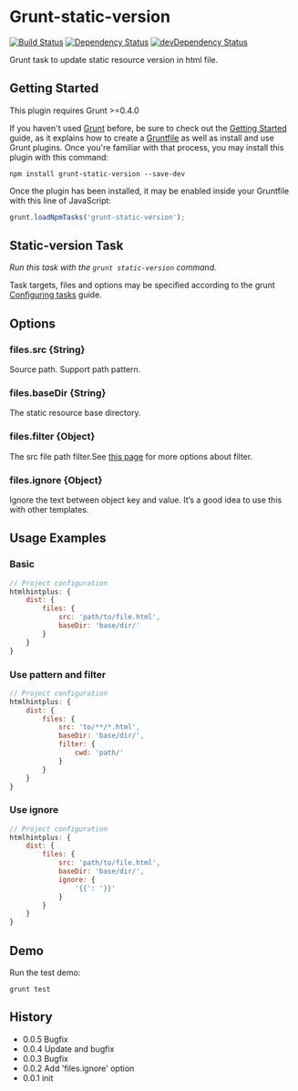 # Grunt-static-version

[![Build Status](https://travis-ci.org/poppinlp/grunt-static-version.png?branch=master)](https://travis-ci.org/poppinlp/grunt-static-version)
[![Dependency Status](https://david-dm.org/poppinlp/grunt-static-version.svg)](https://david-dm.org/poppinlp/grunt-static-version)
[![devDependency Status](https://david-dm.org/poppinlp/grunt-static-version/dev-status.svg)](https://david-dm.org/poppinlp/grunt-static-version#info=devDependencies)

Grunt task to update static resource version in html file.

## Getting Started

This plugin requires Grunt >=0.4.0

If you haven't used [Grunt](http://gruntjs.com/) before, be sure to check out the [Getting Started](http://gruntjs.com/getting-started) guide, as it explains how to create a [Gruntfile](http://gruntjs.com/sample-gruntfile) as well as install and use Grunt plugins. Once you're familiar with that process, you may install this plugin with this command:

```shell
npm install grunt-static-version --save-dev
```

Once the plugin has been installed, it may be enabled inside your Gruntfile with this line of JavaScript:

```js
grunt.loadNpmTasks('grunt-static-version');
```

## Static-version Task

_Run this task with the `grunt static-version` command._

Task targets, files and options may be specified according to the grunt [Configuring tasks](http://gruntjs.com/configuring-tasks) guide.

## Options

### files.src {String}

Source path. Support path pattern.

### files.baseDir {String}

The static resource base directory.

### files.filter {Object}

The src file path filter.See [this page](https://github.com/isaacs/minimatch#options) for more options about filter.

### files.ignore {Object}

Ignore the text between object key and value. It’s a good idea to use this with other templates.

## Usage Examples

### Basic

```js
// Project configuration
htmlhintplus: {
    dist: {
        files: {
            src: 'path/to/file.html',
            baseDir: 'base/dir/'
        }
    }
}
```

### Use pattern and filter

```js
// Project configuration
htmlhintplus: {
    dist: {
        files: {
            src: 'to/**/*.html',
            baseDir: 'base/dir/',
            filter: {
                cwd: 'path/'
            }
        }
    }
}
```

### Use ignore

```js
// Project configuration
htmlhintplus: {
    dist: {
        files: {
            src: 'path/to/file.html',
            baseDir: 'base/dir/',
            ignore: {
                '{{': '}}'
            }
        }
    }
}
```

## Demo

Run the test demo:

```shell
grunt test
```

## History

- 0.0.5 Bugfix
- 0.0.4 Update and bugfix
- 0.0.3 Bugfix
- 0.0.2 Add 'files.ignore' option
- 0.0.1 init

